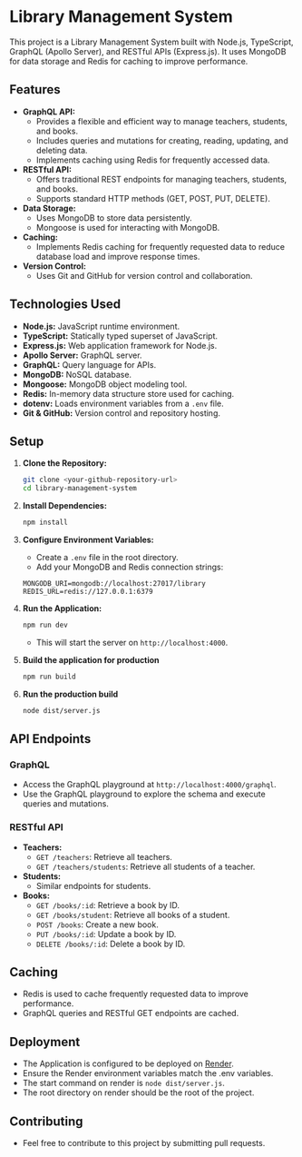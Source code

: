 # Library Management System

This project is a Library Management System built with Node.js, TypeScript, GraphQL (Apollo Server), and RESTful APIs (Express.js). It uses MongoDB for data storage and Redis for caching to improve performance.

## Features

* **GraphQL API:**
    * Provides a flexible and efficient way to manage teachers, students, and books.
    * Includes queries and mutations for creating, reading, updating, and deleting data.
    * Implements caching using Redis for frequently accessed data.
* **RESTful API:**
    * Offers traditional REST endpoints for managing teachers, students, and books.
    * Supports standard HTTP methods (GET, POST, PUT, DELETE).
* **Data Storage:**
    * Uses MongoDB to store data persistently.
    * Mongoose is used for interacting with MongoDB.
* **Caching:**
    * Implements Redis caching for frequently requested data to reduce database load and improve response times.
* **Version Control:**
    * Uses Git and GitHub for version control and collaboration.

## Technologies Used

* **Node.js:** JavaScript runtime environment.
* **TypeScript:** Statically typed superset of JavaScript.
* **Express.js:** Web application framework for Node.js.
* **Apollo Server:** GraphQL server.
* **GraphQL:** Query language for APIs.
* **MongoDB:** NoSQL database.
* **Mongoose:** MongoDB object modeling tool.
* **Redis:** In-memory data structure store used for caching.
* **dotenv:** Loads environment variables from a `.env` file.
* **Git & GitHub:** Version control and repository hosting.

## Setup

1.  **Clone the Repository:**

    ```bash
    git clone <your-github-repository-url>
    cd library-management-system
    ```

2.  **Install Dependencies:**

    ```bash
    npm install
    ```

3.  **Configure Environment Variables:**

    * Create a `.env` file in the root directory.
    * Add your MongoDB and Redis connection strings:

    ```
    MONGODB_URI=mongodb://localhost:27017/library
    REDIS_URL=redis://127.0.0.1:6379
    ```

4.  **Run the Application:**

    ```bash
    npm run dev
    ```

    * This will start the server on `http://localhost:4000`.

5.  **Build the application for production**

    ```bash
    npm run build
    ```

6.  **Run the production build**

    ```bash
    node dist/server.js
    ```

## API Endpoints

### GraphQL

* Access the GraphQL playground at `http://localhost:4000/graphql`.
* Use the GraphQL playground to explore the schema and execute queries and mutations.

### RESTful API

* **Teachers:**
    * `GET /teachers`: Retrieve all teachers.
    * `GET /teachers/students`: Retrieve all students of a teacher.
* **Students:**
    * Similar endpoints for students.
* **Books:**
    * `GET /books/:id`: Retrieve a book by ID.
    * `GET /books/student`: Retrieve all books of a student.
    * `POST /books`: Create a new book.
    * `PUT /books/:id`: Update a book by ID.
    * `DELETE /books/:id`: Delete a book by ID.

## Caching

* Redis is used to cache frequently requested data to improve performance.
* GraphQL queries and RESTful GET endpoints are cached.

## Deployment

* The Application is configured to be deployed on [Render](https://library-management-system-mxof.onrender.com/api-docs/#/).
* Ensure the Render environment variables match the .env variables.
* The start command on render is `node dist/server.js`.
* The root directory on render should be the root of the project.

## Contributing

* Feel free to contribute to this project by submitting pull requests.
